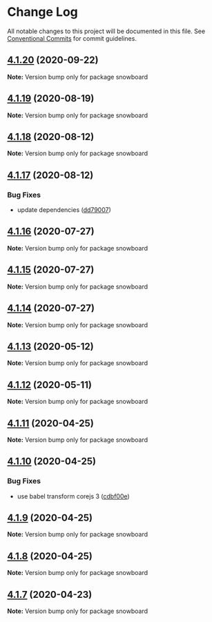 # Change Log

All notable changes to this project will be documented in this file.
See [Conventional Commits](https://conventionalcommits.org) for commit guidelines.

## [4.1.20](https://github.com/bukalapak/snowboard/compare/snowboard@4.1.19...snowboard@4.1.20) (2020-09-22)

**Note:** Version bump only for package snowboard





## [4.1.19](https://github.com/bukalapak/snowboard/compare/snowboard@4.1.18...snowboard@4.1.19) (2020-08-19)

**Note:** Version bump only for package snowboard





## [4.1.18](https://github.com/bukalapak/snowboard/compare/snowboard@4.1.17...snowboard@4.1.18) (2020-08-12)

**Note:** Version bump only for package snowboard





## [4.1.17](https://github.com/bukalapak/snowboard/compare/snowboard@4.1.16...snowboard@4.1.17) (2020-08-12)


### Bug Fixes

* update dependencies ([dd79007](https://github.com/bukalapak/snowboard/commit/dd79007450a6a461849cd6dacfaa9eda00917c90))





## [4.1.16](https://github.com/bukalapak/snowboard/compare/snowboard@4.1.15...snowboard@4.1.16) (2020-07-27)

**Note:** Version bump only for package snowboard





## [4.1.15](https://github.com/bukalapak/snowboard/compare/snowboard@4.1.14...snowboard@4.1.15) (2020-07-27)

**Note:** Version bump only for package snowboard





## [4.1.14](https://github.com/bukalapak/snowboard/compare/snowboard@4.1.13...snowboard@4.1.14) (2020-07-27)

**Note:** Version bump only for package snowboard





## [4.1.13](https://github.com/bukalapak/snowboard/compare/snowboard@4.1.12...snowboard@4.1.13) (2020-05-12)

**Note:** Version bump only for package snowboard





## [4.1.12](https://github.com/bukalapak/snowboard/compare/snowboard@4.1.11...snowboard@4.1.12) (2020-05-11)

**Note:** Version bump only for package snowboard





## [4.1.11](https://github.com/bukalapak/snowboard/compare/snowboard@4.1.10...snowboard@4.1.11) (2020-04-25)

**Note:** Version bump only for package snowboard





## [4.1.10](https://github.com/bukalapak/snowboard/compare/snowboard@4.1.9...snowboard@4.1.10) (2020-04-25)


### Bug Fixes

* use babel transform corejs 3 ([cdbf00e](https://github.com/bukalapak/snowboard/commit/cdbf00e5f5911c4a49f6c2254a2dd1c7a87b0ace))





## [4.1.9](https://github.com/bukalapak/snowboard/compare/snowboard@4.1.8...snowboard@4.1.9) (2020-04-25)

**Note:** Version bump only for package snowboard





## [4.1.8](https://github.com/bukalapak/snowboard/compare/snowboard@4.1.7...snowboard@4.1.8) (2020-04-25)

**Note:** Version bump only for package snowboard





## [4.1.7](https://github.com/bukalapak/snowboard/compare/snowboard@4.1.6...snowboard@4.1.7) (2020-04-23)

**Note:** Version bump only for package snowboard
